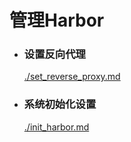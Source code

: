 # 管理Harbor

- ### 设置反向代理
  [./set_reverse_proxy.md](./set_reverse_proxy.md)
  
- ### 系统初始化设置
  [./init_harbor.md](./init_harbor.md)
